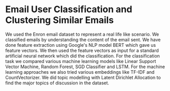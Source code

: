 # Email User Classification and Clustering Similar Emails

We used the Enron email dataset to represent a real life like scenario. We classified emails by understanding the content of the email sent. We have done feature extraction using Google's NLP model BERT which gave us feature vectors. We then used the feature vectors as input for a standard artificial neural network which did the classification. For the classification task we compared various machine learning models like Linear Support Vector Machine, Random Forest, SGD Classifier and LSTM. For the machine learning approaches we also tried various embeddings like TF-IDF and CountVectorizer. We did topic modelling with Latent Dirichlet Allocation to find the major topics of discussion in the dataset.
